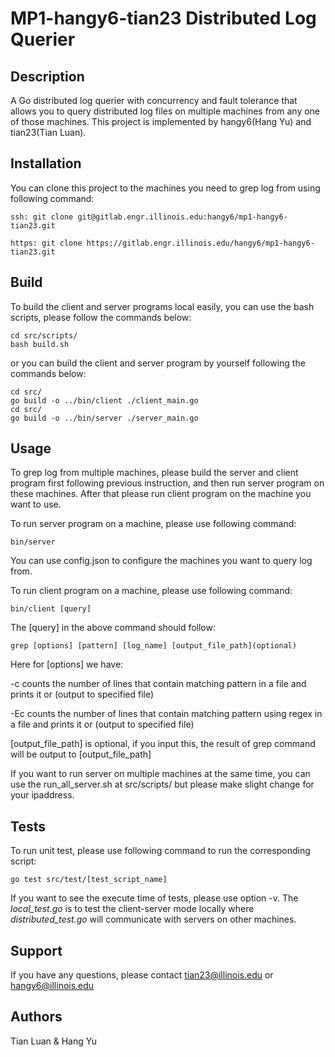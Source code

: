 # MP1-hangy6-tian23 Distributed Log Querier

## Description
A Go distributed log querier with concurrency and fault tolerance that allows you to query distributed log files on multiple machines from any one of those machines. This project is implemented by hangy6(Hang Yu) and tian23(Tian Luan).


## Installation

You can clone this project to the machines you need to grep log from using following command:

```
ssh: git clone git@gitlab.engr.illinois.edu:hangy6/mp1-hangy6-tian23.git
```
```
https: git clone https://gitlab.engr.illinois.edu/hangy6/mp1-hangy6-tian23.git
``` 

## Build

To build the client and server programs local easily, you can use the bash scripts, please follow the commands below:

```
cd src/scripts/
bash build.sh
```

or you can build the client and server program by yourself following the commands below:

```
cd src/
go build -o ../bin/client ./client_main.go
cd src/
go build -o ../bin/server ./server_main.go
```

## Usage

To grep log from multiple machines, please build the server and client program first following previous instruction, and then run server program on these machines. After that please run client program on the machine you want to use.

To run server program on a machine, please use following command:

```
bin/server
```

You can use config.json to configure the machines you want to query log from.

To run client program on a machine, please use following command:

```
bin/client [query]
```

The [query] in the above command should follow:

```
grep [options] [pattern] [log_name] [output_file_path](optional)
```

Here for [options] we have:

-c  counts the number of lines that contain matching pattern in a file and prints it or (output to specified file)

-Ec counts the number of lines that contain matching pattern using regex in a file and prints it or (output to specified file)

[output_file_path] is optional, if you input this, the result of grep command will be output to [output_file_path]


If you want to run server on multiple machines at the same time, you can use the run_all_server.sh at src/scripts/ but please make slight change for your ipaddress.


## Tests
To run unit test, please use following command to run the corresponding script:

```
go test src/test/[test_script_name]
```

If you want to see the execute time of tests, please use option -v.
The _local_test.go_ is to test the client-server mode locally where _distributed_test.go_ will communicate with servers on other machines.

## Support
If you have any questions, please contact tian23@illinois.edu or hangy6@illinois.edu

## Authors 
Tian Luan & Hang Yu

